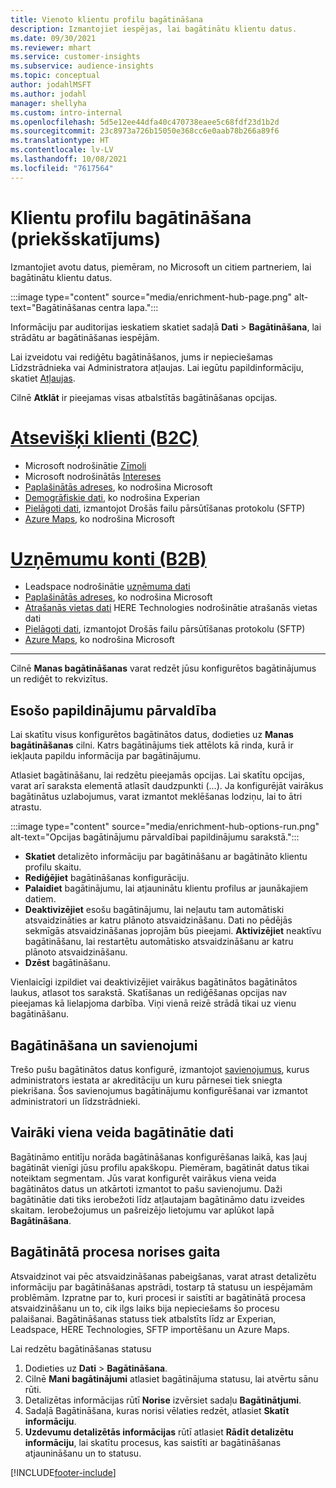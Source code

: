 ```yaml
---
title: Vienoto klientu profilu bagātināšana
description: Izmantojiet iespējas, lai bagātinātu klientu datus.
ms.date: 09/30/2021
ms.reviewer: mhart
ms.service: customer-insights
ms.subservice: audience-insights
ms.topic: conceptual
author: jodahlMSFT
ms.author: jodahl
manager: shellyha
ms.custom: intro-internal
ms.openlocfilehash: 5d5e12ee44dfa40c470738eaee5c68fdf23d1b2d
ms.sourcegitcommit: 23c8973a726b15050e368cc6e0aab78b266a89f6
ms.translationtype: HT
ms.contentlocale: lv-LV
ms.lasthandoff: 10/08/2021
ms.locfileid: "7617564"
---
```

# <a name="enrichment-for-customer-profiles-preview"></a>Klientu profilu bagātināšana (priekšskatījums)

Izmantojiet avotu datus, piemēram, no Microsoft un citiem partneriem, lai bagātinātu klientu datus.

:::image type="content" source="media/enrichment-hub-page.png" alt-text="Bagātināšanas centra lapa.":::

Informāciju par auditorijas ieskatiem skatiet sadaļā **Dati** > **Bagātināšana**, lai strādātu ar bagātināšanas iespējām.  

Lai izveidotu vai rediģētu bagātināšanos, jums ir nepieciešamas Līdzstrādnieka vai Administratora atļaujas. Lai iegūtu papildinformāciju, skatiet [Atļaujas](permissions.md).

Cilnē **Atklāt** ir pieejamas visas atbalstītās bagātināšanas opcijas.

# <a name="individual-customers-b2c"></a>[Atsevišķi klienti (B2C)](#tab/b2c)

- Microsoft nodrošinātie [Zīmoli](enrichment-microsoft.md)
- Microsoft nodrošinātās [Intereses](enrichment-microsoft.md)
- [Paplašinātās adreses](enrichment-enhanced-addresses.md), ko nodrošina Microsoft 
- [Demogrāfiskie dati](enrichment-experian.md), ko nodrošina Experian
- [Pielāgoti dati](enrichment-SFTP-custom-import.md), izmantojot Drošās failu pārsūtīšanas protokolu (SFTP) 
- [Azure Maps](enrichment-azure-maps.md), ko nodrošina Microsoft

# <a name="business-accounts-b2b"></a>[Uzņēmumu konti (B2B)](#tab/b2b)

- Leadspace nodrošinātie [uzņēmuma dati](enrichment-leadspace.md)
- [Paplašinātās adreses](enrichment-enhanced-addresses.md), ko nodrošina Microsoft 
- [Atrašanās vietas dati](enrichment-here.md) HERE Technologies nodrošinātie atrašanās vietas dati 
- [Pielāgoti dati](enrichment-SFTP-custom-import.md), izmantojot Drošās failu pārsūtīšanas protokolu (SFTP) 
- [Azure Maps](enrichment-azure-maps.md), ko nodrošina Microsoft

---

Cilnē **Manas bagātināšanas** varat redzēt jūsu konfigurētos bagātinājumus un rediģēt to rekvizītus.

## <a name="manage-existing-enrichments"></a>Esošo papildinājumu pārvaldība

Lai skatītu visus konfigurētos bagātinātos datus, dodieties uz **Manas bagātināšanas** cilni. Katrs bagātinājums tiek attēlots kā rinda, kurā ir iekļauta papildu informācija par bagātinājumu.

Atlasiet bagātināšanu, lai redzētu pieejamās opcijas. Lai skatītu opcijas, varat arī saraksta elementā atlasīt daudzpunkti (...). Ja konfigurējāt vairākus bagātinātus uzlabojumus, varat izmantot meklēšanas lodziņu, lai to ātri atrastu.

:::image type="content" source="media/enrichment-hub-options-run.png" alt-text="Opcijas bagātinājumu pārvaldībai papildinājumu sarakstā.":::

- **Skatiet** detalizēto informāciju par bagātināšanu ar bagātināto klientu profilu skaitu.
- **Rediģējiet** bagātināšanas konfigurāciju.
- **Palaidiet** bagātinājumu, lai atjauninātu klientu profilus ar jaunākajiem datiem.
- **Deaktivizējiet** esošu bagātinājumu, lai neļautu tam automātiski atsvaidzināties ar katru plānoto atsvaidzināšanu. Dati no pēdējās sekmīgās atsvaidzināšanas joprojām būs pieejami. **Aktivizējiet** neaktīvu bagātināšanu, lai restartētu automātisko atsvaidzināšanu ar katru plānoto atsvaidzināšanu.
- **Dzēst** bagātināšanu.

Vienlaicīgi izpildiet vai deaktivizējiet vairākus bagātinātos bagātinātos laukus, atlasot tos sarakstā. Skatīšanas un rediģēšanas opcijas nav pieejamas kā lielapjoma darbība. Viņi vienā reizē strādā tikai uz vienu bagātināšanu.

## <a name="enrichments-and-connections"></a>Bagātināšana un savienojumi

Trešo pušu bagātinātos datus konfigurē, izmantojot [savienojumus](connections.md), kurus administrators iestata ar akreditāciju un kuru pārnesei tiek sniegta piekrišana. Šos savienojumus bagātinājumu konfigurēšanai var izmantot administratori un līdzstrādnieki.  

## <a name="multiple-enrichments-of-the-same-type"></a>Vairāki viena veida bagātinātie dati

Bagātināmo entitīju norāda bagātināšanas konfigurēšanas laikā, kas ļauj bagātināt vienīgi jūsu profilu apakškopu. Piemēram, bagātināt datus tikai noteiktam segmentam. Jūs varat konfigurēt vairākus viena veida bagātinātos datus un atkārtoti izmantot to pašu savienojumu. Daži bagātinātie dati tiks ierobežoti līdz atļautajam bagātināmo datu izveides skaitam. Ierobežojumus un pašreizējo lietojumu var aplūkot lapā **Bagātināšana**.

## <a name="see-the-progress-of-the-enrichment-process"></a>Bagātinātā procesa norises gaita

Atsvaidzinot vai pēc atsvaidzināšanas pabeigšanas, varat atrast detalizētu informāciju par bagātināšanas apstrādi, tostarp tā statusu un iespējamām problēmām. Izpratne par to, kuri procesi ir saistīti ar bagātinātā procesa atsvaidzināšanu un to, cik ilgs laiks bija nepieciešams šo procesu palaišanai. Bagātināšanas statuss tiek atbalstīts līdz ar Experian, Leadspace, HERE Technologies, SFTP importēšanu un Azure Maps.

Lai redzētu bagātināšanas statusu

1. Dodieties uz **Dati** > **Bagātināšana**. 
1. Cilnē **Mani bagātinājumi** atlasiet bagātinājuma statusu, lai atvērtu sānu rūti. 
1. Detalizētas informācijas rūtī **Norise** izvērsiet sadaļu **Bagātinātjumi**. 
1. Sadaļā Bagātināšana, kuras norisi vēlaties redzēt, atlasiet **Skatīt informāciju**. 
1. **Uzdevumu detalizētās informācijas** rūtī atlasiet **Rādīt detalizētu informāciju**, lai skatītu procesus, kas saistīti ar bagātināšanas atjaunināšanu un to statusu. 

[!INCLUDE[footer-include](../includes/footer-banner.md)]
